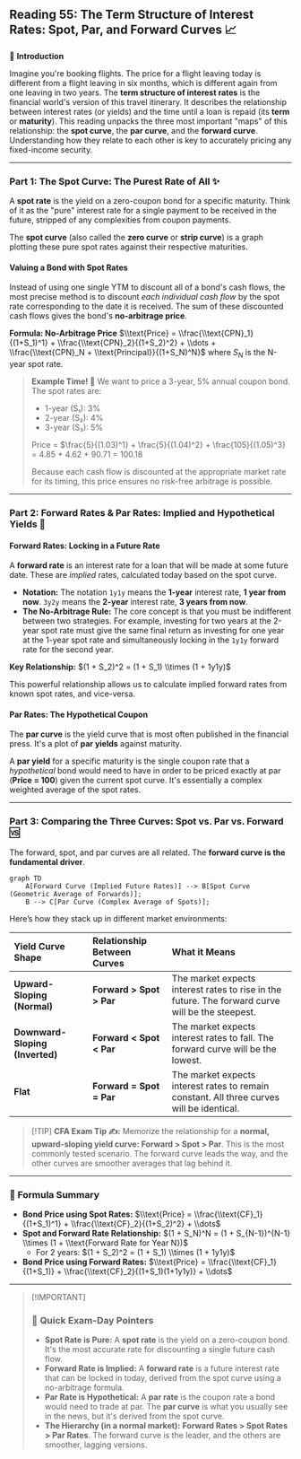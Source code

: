 ## Reading 55: The Term Structure of Interest Rates: Spot, Par, and Forward Curves 📈

🎯 **Introduction**

Imagine you're booking flights. The price for a flight leaving today is different from a flight leaving in six months, which is different again from one leaving in two years. The **term structure of interest rates** is the financial world's version of this travel itinerary. It describes the relationship between interest rates (or yields) and the time until a loan is repaid (its **term** or **maturity**). This reading unpacks the three most important "maps" of this relationship: the **spot curve**, the **par curve**, and the **forward curve**. Understanding how they relate to each other is key to accurately pricing any fixed-income security.

-----

### Part 1: The Spot Curve: The Purest Rate of All ✨

A **spot rate** is the yield on a zero-coupon bond for a specific maturity. Think of it as the "pure" interest rate for a single payment to be received in the future, stripped of any complexities from coupon payments.

The **spot curve** (also called the **zero curve** or **strip curve**) is a graph plotting these pure spot rates against their respective maturities.

#### **Valuing a Bond with Spot Rates**

Instead of using one single YTM to discount all of a bond's cash flows, the most precise method is to discount *each individual cash flow* by the spot rate corresponding to the date it is received. The sum of these discounted cash flows gives the bond's **no-arbitrage price**.

**Formula: No-Arbitrage Price**
$\\text{Price} = \\frac{\\text{CPN}_1}{(1+S_1)^1} + \\frac{\\text{CPN}_2}{(1+S_2)^2} + \\dots + \\frac{\\text{CPN}_N + \\text{Principal}}{(1+S_N)^N}$
where $S_N$ is the N-year spot rate.

> **Example Time\! 🧮**
> We want to price a 3-year, 5% annual coupon bond. The spot rates are:
>
>   * 1-year (S₁): 3%
>   * 2-year (S₂): 4%
>   * 3-year (S₃): 5%
>
> Price = $\\frac{5}{(1.03)^1} + \\frac{5}{(1.04)^2} + \\frac{105}{(1.05)^3} = 4.85 + 4.62 + 90.71 = $100.18$
>
> Because each cash flow is discounted at the appropriate market rate for its timing, this price ensures no risk-free arbitrage is possible.

-----

### Part 2: Forward Rates & Par Rates: Implied and Hypothetical Yields 🤔

#### **Forward Rates: Locking in a Future Rate**

A **forward rate** is an interest rate for a loan that will be made at some future date. These are *implied* rates, calculated today based on the spot curve.

  * **Notation:** The notation `1y1y` means the **1-year** interest rate, **1 year from now**. `3y2y` means the **2-year** interest rate, **3 years from now**.
  * **The No-Arbitrage Rule:** The core concept is that you must be indifferent between two strategies. For example, investing for two years at the 2-year spot rate must give the same final return as investing for one year at the 1-year spot rate and simultaneously locking in the `1y1y` forward rate for the second year.

**Key Relationship:** $(1 + S_2)^2 = (1 + S_1) \\times (1 + 1y1y)$

This powerful relationship allows us to calculate implied forward rates from known spot rates, and vice-versa.

#### **Par Rates: The Hypothetical Coupon**

The **par curve** is the yield curve that is most often published in the financial press. It's a plot of **par yields** against maturity.

A **par yield** for a specific maturity is the single coupon rate that a *hypothetical* bond would need to have in order to be priced exactly at par (**Price = 100**) given the current spot curve. It's essentially a complex weighted average of the spot rates.

-----

### Part 3: Comparing the Three Curves: Spot vs. Par vs. Forward 🆚

The forward, spot, and par curves are all related. The **forward curve is the fundamental driver**.

```mermaid
graph TD
    A[Forward Curve (Implied Future Rates)] --> B[Spot Curve (Geometric Average of Forwards)];
    B --> C[Par Curve (Complex Average of Spots)];
```

Here’s how they stack up in different market environments:

| Yield Curve Shape | Relationship Between Curves | What it Means |
| :--- | :--- | :--- |
| **Upward-Sloping (Normal)** | **Forward > Spot > Par** | The market expects interest rates to rise in the future. The forward curve will be the steepest. |
| **Downward-Sloping (Inverted)**| **Forward < Spot < Par** | The market expects interest rates to fall. The forward curve will be the lowest. |
| **Flat** | **Forward = Spot = Par** | The market expects interest rates to remain constant. All three curves will be identical. |

> [\!TIP]
> **CFA Exam Tip ✍️:** Memorize the relationship for a **normal, upward-sloping yield curve: Forward > Spot > Par**. This is the most commonly tested scenario. The forward curve leads the way, and the other curves are smoother averages that lag behind it.

-----

### 🧪 Formula Summary

  * **Bond Price using Spot Rates:**
    $\\text{Price} = \\frac{\\text{CF}_1}{(1+S_1)^1} + \\frac{\\text{CF}_2}{(1+S_2)^2} + \\dots$
  * **Spot and Forward Rate Relationship:**
    $(1 + S_N)^N = (1 + S_{N-1})^{N-1} \\times (1 + \\text{Forward Rate for Year N})$
      * For 2 years: $(1 + S_2)^2 = (1 + S_1) \\times (1 + 1y1y)$
  * **Bond Price using Forward Rates:**
    $\\text{Price} = \\frac{\\text{CF}_1}{(1+S_1)} + \\frac{\\text{CF}_2}{(1+S_1)(1+1y1y)} + \\dots$

-----

> [\!IMPORTANT]
>
> ### 🎯 Quick Exam-Day Pointers
>
>   * **Spot Rate is Pure:** A **spot rate** is the yield on a zero-coupon bond. It's the most accurate rate for discounting a single future cash flow.
>   * **Forward Rate is Implied:** A **forward rate** is a future interest rate that can be locked in today, derived from the spot curve using a no-arbitrage formula.
>   * **Par Rate is Hypothetical:** A **par rate** is the coupon rate a bond would need to trade at par. The **par curve** is what you usually see in the news, but it's derived from the spot curve.
>   * **The Hierarchy (in a normal market):** **Forward Rates > Spot Rates > Par Rates**. The forward curve is the leader, and the others are smoother, lagging versions.